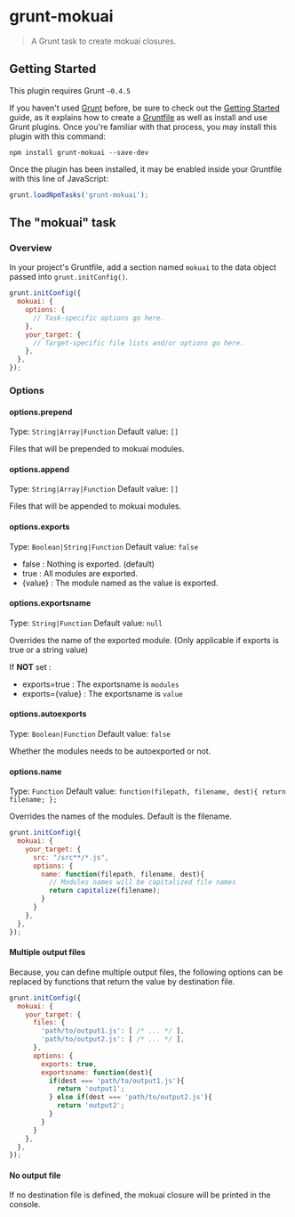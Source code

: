 # grunt-mokuai

> A Grunt task to create mokuai closures.

## Getting Started
This plugin requires Grunt `~0.4.5`

If you haven't used [Grunt](http://gruntjs.com/) before, be sure to check out the [Getting Started](http://gruntjs.com/getting-started) guide, as it explains how to create a [Gruntfile](http://gruntjs.com/sample-gruntfile) as well as install and use Grunt plugins. Once you're familiar with that process, you may install this plugin with this command:

```shell
npm install grunt-mokuai --save-dev
```

Once the plugin has been installed, it may be enabled inside your Gruntfile with this line of JavaScript:

```js
grunt.loadNpmTasks('grunt-mokuai');
```

## The "mokuai" task

### Overview
In your project's Gruntfile, add a section named `mokuai` to the data object passed into `grunt.initConfig()`.

```js
grunt.initConfig({
  mokuai: {
    options: {
      // Task-specific options go here.
    },
    your_target: {
      // Target-specific file lists and/or options go here.
    },
  },
});
```

### Options

#### options.prepend
Type: `String|Array|Function`
Default value: `[]`

Files that will be prepended to mokuai modules.

#### options.append
Type: `String|Array|Function`
Default value: `[]`

Files that will be appended to mokuai modules.

#### options.exports
Type: `Boolean|String|Function`
Default value: `false`

* false : Nothing is exported. (default)
* true : All modules are exported.
* {value} : The module named as the value is exported.

#### options.exportsname
Type: `String|Function`
Default value: `null`

Overrides the name of the exported module. (Only applicable if exports is true or a string value)

If **NOT** set :
* exports=true : The exportsname is `modules`
* exports={value} : The exportsname is `value`

#### options.autoexports
Type: `Boolean|Function`
Default value: `false`

Whether the modules needs to be autoexported or not.

#### options.name
Type: `Function`
Default value: `function(filepath, filename, dest){ return filename; };`

Overrides the names of the modules. Default is the filename.

```js
grunt.initConfig({
  mokuai: {
    your_target: {
      src: "/src**/*.js",
      options: {
        name: function(filepath, filename, dest){
          // Modules names will be capitalized file names
          return capitalize(filename);
        }
      }
    },
  },
});
```

#### Multiple output files

Because, you can define multiple output files, the following options can be replaced by functions that return the value
by destination file.

```js
grunt.initConfig({
  mokuai: {
    your_target: {
      files: {
        'path/to/output1.js': [ /* ... */ ],
        'path/to/output2.js': [ /* ... */ ],
      },
      options: {
        exports: true,
        exportsname: function(dest){
          if(dest === 'path/to/output1.js'){
            return 'output1';
          } else if(dest === 'path/to/output2.js'){
            return 'output2';
          }
        }
      }
    },
  },
});
```

#### No output file

If no destination file is defined, the mokuai closure will be printed in the console.